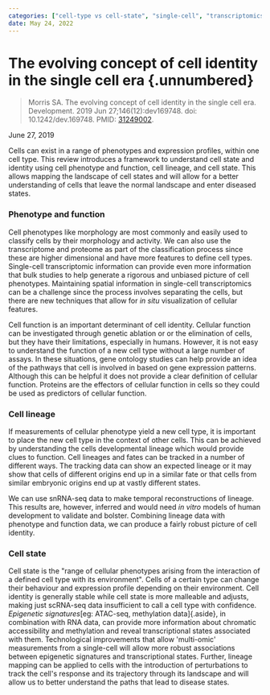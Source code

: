 ```yaml
---
categories: ["cell-type vs cell-state", "single-cell", "transcriptomics", "scRNA-seq"]
date: May 24, 2022
---
```


# The evolving concept of cell identity in the single cell era {.unnumbered}

> Morris SA. The evolving concept of cell identity in the single cell era.
> Development. 2019 Jun 27;146(12):dev169748. doi: 10.1242/dev.169748. PMID:
> [31249002](https://pubmed.ncbi.nlm.nih.gov/31249002/).

June 27, 2019

Cells can exist in a range of phenotypes and expression profiles, within one
cell type. This review introduces a framework to understand cell state and
identity using cell phenotype and function, cell lineage, and cell state. This
allows mapping the landscape of cell states and will allow for a better
understanding of cells that leave the normal landscape and enter diseased
states.

### Phenotype and function

Cell phenotypes like morphology are most commonly and easily used to classify
cells by their morphology and activity. We can also use the transcriptome and
proteome as part of the classification process since these are higher
dimensional and have more features to define cell types. Single-cell
transcriptomic information can provide even more information that bulk studies
to help generate a rigorous and unbiased picture of cell phenotypes. Maintaining
spatial information in single-cell transcriptomics can be a challenge since the
process involves separating the cells, but there are new techniques that allow
for *in situ* visualization of cellular features.

Cell function is an important determinant of cell identity. Cellular function
can be investigated through genetic ablation or or the elimination of cells, but
they have their limitations, especially in humans. However, it is not easy to
understand the function of a new cell type without a large number of assays. In
these situations, gene ontology studies can help provide an idea of the pathways
that cell is involved in based on gene expression patterns. Although this can be
helpful it does not provide a clear definition of cellular function. Proteins
are the effectors of cellular function in cells so they could be used as
predictors of cellular function.

### Cell lineage

If measurements of cellular phenotype yield a new cell type, it is important to
place the new cell type in the context of other cells. This can be achieved by
understanding the cells developmental lineage which would provide clues to
function. Cell lineages and fates can be tracked in a number of different ways.
The tracking data can show an expected lineage or it may show that cells of
different origins end up in a similar fate or that cells from similar embryonic
origins end up at vastly different states.

We can use snRNA-seq data to make temporal reconstructions of lineage. This
results are, however, inferred and would need *in vitro* models of human
development to validate and bolster. Combining lineage data with phenotype and
function data, we can produce a fairly robust picture of cell identity.

### Cell state

Cell state is the "range of cellular phenotypes arising from the interaction of
a defined cell type with its environment". Cells of a certain type can change
their behaviour and expression profile depending on their environment. Cell
identity is generally stable while cell state is more malleable and adjusts,
making just scRNA-seq data insufficient to call a cell type with confidence.
_Epigenetic signatures_[eg: ATAC-seq, methylation data]{.aside}, in combination
with RNA data, can provide more information about chromatic accessibility and
methylation and reveal transcriptional states associated with them.
Technological improvements that allow 'multi-omic' measurements from a
single-cell will allow more robust associations between epigenetic signatures
and transcriptional states. Further, lineage mapping can be applied to cells
with the introduction of perturbations to track the cell's response and its
trajectory through its landscape and will allow us to better understand the
paths that lead to disease states.

